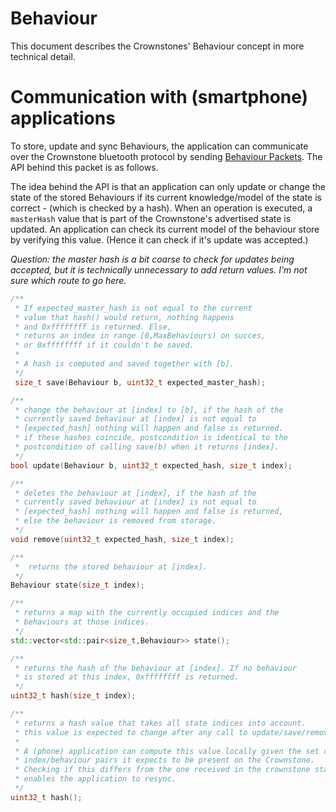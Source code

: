 # Behaviour

This document describes the Crownstones' Behaviour concept in more technical detail.

# Communication with (smartphone) applications

To store, update and sync Behaviours, the application can communicate over the Crownstone bluetooth protocol
by sending [Behaviour Packets](PROTOCOL.md#set_behaviour_packet). The API behind this packet is as follows.

The idea behind the API is that an application can only update or change the state of the stored Behaviours
if its current knowledge/model of the state is correct - (which is checked by a hash). When an operation is executed,
a `masterHash` value that is part of the Crownstone's advertised state is updated. An application can check
its current model of the behaviour store by verifying this value. (Hence it can check if it's update was accepted.)

*Question: the master hash is a bit coarse to check for updates being accepted, but it is technically unnecessary to add return values. I'm not sure which route to go here.*

```C++
/**
 * If expected_master_hash is not equal to the current
 * value that hash() would return, nothing happens
 * and 0xffffffff is returned. Else,
 * returns an index in range [0,MaxBehaviours) on succes, 
 * or 0xffffffff if it couldn't be saved.
 * 
 * A hash is computed and saved together with [b].
 */
 size_t save(Behaviour b, uint32_t expected_master_hash);

/**
 * change the behaviour at [index] to [b], if the hash of the 
 * currently saved behaviour at [index] is not equal to 
 * [expected_hash] nothing will happen and false is returned.
 * if these hashes coincide, postcondition is identical to the
 * postcondition of calling save(b) when it returns [index].
 */
bool update(Behaviour b, uint32_t expected_hash, size_t index);

/**
 * deletes the behaviour at [index], if the hash of the 
 * currently saved behaviour at [index] is not equal to 
 * [expected_hash] nothing will happen and false is returned,
 * else the behaviour is removed from storage.
 */
void remove(uint32_t expected_hash, size_t index);

/**
 *  returns the stored behaviour at [index].
 */
Behaviour state(size_t index);

/**
 * returns a map with the currently occupied indices and the 
 * behaviours at those indices.
 */
std::vector<std::pair<size_t,Behaviour>> state();

/**
 * returns the hash of the behaviour at [index]. If no behaviour
 * is stored at this index, 0xffffffff is returned.
 */
uint32_t hash(size_t index);

/**
 * returns a hash value that takes all state indices into account.
 * this value is expected to change after any call to update/save/remove.
 * 
 * A (phone) application can compute this value locally given the set of 
 * index/behaviour pairs it expects to be present on the Crownstone.
 * Checking if this differs from the one received in the crownstone state message
 * enables the application to resync.
 */
uint32_t hash();
```
